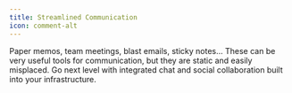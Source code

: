 ```yaml
---
title: Streamlined Communication
icon: comment-alt
---
```

Paper memos, team meetings, blast emails, sticky notes... These can be very useful tools for communication, but they are static and easily misplaced. Go next level with integrated chat and social collaboration built into your infrastructure.
